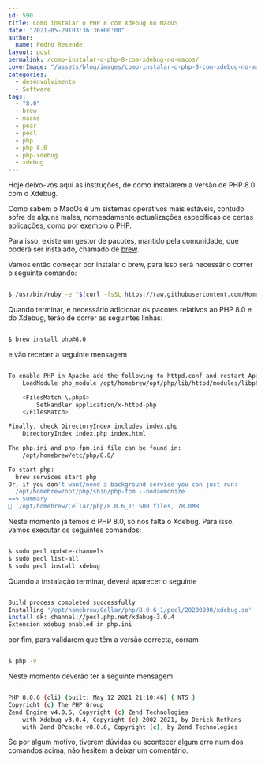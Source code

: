 ```yaml
---
id: 590
title: Como instalar o PHP 8 com Xdebug no MacOS
date: "2021-05-29T03:36:36+00:00"
author:
  name: Pedro Resende
layout: post
permalink: /como-instalar-o-php-8-com-xdebug-no-macos/
coverImage: "/assets/blog/images/como-instalar-o-php-8-com-xdebug-no-macos/php8.svg"
categories:
  - desenvolvimento
  - Software
tags:
  - "8.0"
  - brew
  - macos
  - pear
  - pecl
  - php
  - php 8.0
  - php-xdebug
  - xdebug
---
```


Hoje deixo-vos aqui as instruções, de como instalarem a versão de PHP 8.0 com o Xdebug.

Como sabem o MacOs é um sistemas operativos mais estáveis, contudo sofre de alguns males, nomeadamente actualizações específicas de certas aplicações, como por exemplo o PHP.

Para isso, existe um gestor de pacotes, mantido pela comunidade, que poderá ser instalado, chamado de <a href="https://brew.sh/" target="_blank" rel="noopener">brew</a>.

Vamos então começar por instalar o brew, para isso será necessário correr o seguinte comando:

```bash

$ /usr/bin/ruby -e "$(curl -fsSL https://raw.githubusercontent.com/Homebrew/install/master/install)"
```

Quando terminar, é necessário adicionar os pacotes relativos ao PHP 8.0 e do Xdebug, terão de correr as seguintes linhas:

```bash

$ brew install php@8.0
```

e vão receber a seguinte mensagem

```bash

To enable PHP in Apache add the following to httpd.conf and restart Apache:
    LoadModule php_module /opt/homebrew/opt/php/lib/httpd/modules/libphp.so

    <FilesMatch \.php$>
        SetHandler application/x-httpd-php
    </FilesMatch>

Finally, check DirectoryIndex includes index.php
    DirectoryIndex index.php index.html

The php.ini and php-fpm.ini file can be found in:
    /opt/homebrew/etc/php/8.0/

To start php:
  brew services start php
Or, if you don't want/need a background service you can just run:
  /opt/homebrew/opt/php/sbin/php-fpm --nodaemonize
==> Summary
🍺  /opt/homebrew/Cellar/php/8.0.6_1: 500 files, 78.0MB
```

Neste momento já temos o PHP 8.0, só nos falta o Xdebug. Para isso, vamos executar os seguintes comandos:

```bash

$ sudo pecl update-channels 
$ sudo pecl list-all
$ sudo pecl install xdebug
```

Quando a instalação terminar, deverá aparecer o seguinte

```bash

Build process completed successfully
Installing '/opt/homebrew/Cellar/php/8.0.6_1/pecl/20200930/xdebug.so'
install ok: channel://pecl.php.net/xdebug-3.0.4
Extension xdebug enabled in php.ini
```

por fim, para validarem que têm a versão correcta, corram

```bash

$ php -v
```

Neste momento deverão ter a seguinte mensagem

```bash

PHP 8.0.6 (cli) (built: May 12 2021 21:10:46) ( NTS )
Copyright (c) The PHP Group
Zend Engine v4.0.6, Copyright (c) Zend Technologies
    with Xdebug v3.0.4, Copyright (c) 2002-2021, by Derick Rethans
    with Zend OPcache v8.0.6, Copyright (c), by Zend Technologies
```

Se por algum motivo, tiverem dúvidas ou acontecer algum erro num dos comandos acima, não hesitem a deixar um comentário.
